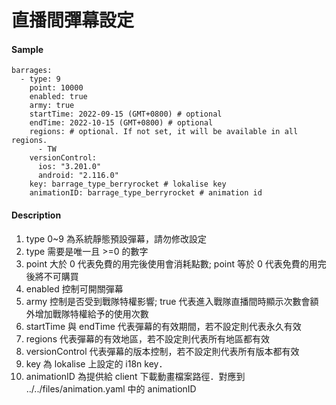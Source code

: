 # 直播間彈幕設定

#### Sample
```shell
barrages:
  - type: 9
    point: 10000
    enabled: true
    army: true
    startTime: 2022-09-15 (GMT+0800) # optional
    endTime: 2022-10-15 (GMT+0800) # optional
    regions: # optional. If not set, it will be available in all regions.
      - TW
    versionControl:
      ios: "3.201.0"
      android: "2.116.0"
    key: barrage_type_berryrocket # lokalise key
    animationID: barrage_type_berryrocket # animation id
```

#### Description
1. type 0~9 為系統靜態預設彈幕，請勿修改設定
2. type 需要是唯一且 >=0 的數字
3. point 大於 0 代表免費的用完後使用會消耗點數; point 等於 0 代表免費的用完後將不可購買
4. enabled 控制可開關彈幕
5. army 控制是否受到戰隊特權影響; true 代表進入戰隊直播間時顯示次數會額外增加戰隊特權給予的使用次數
6. startTime 與 endTime 代表彈幕的有效期間，若不設定則代表永久有效
7. regions 代表彈幕的有效地區，若不設定則代表所有地區都有效
8. versionControl 代表彈幕的版本控制，若不設定則代表所有版本都有效
9. key 為 lokalise 上設定的 i18n key．
10. animationID 為提供給 client 下載動畫檔案路徑．對應到 ../../files/animation.yaml 中的 animationID



